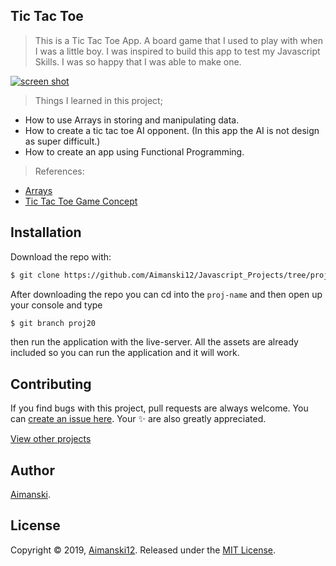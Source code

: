 ## Tic Tac Toe


> This is a Tic Tac Toe App. A board game that I used to play with when I was a little boy. I was inspired to build this app to test my Javascript Skills. I was so happy that I was able to make one. 



<div float="left">
  <a href="https://www.youtube.com/watch?v=f9uBMorXXCg&feature=youtu.be">
    <img src="https://github.com/Aimanski12/proj-resource/blob/master/libs/proj-js20-tictactoe.gif" alt="screen shot">
  </a>
</div>

> Things I learned in this project;
  * How to use Arrays in storing and manipulating data.
  * How to create a tic tac toe AI opponent. (In this app the AI is not design as super difficult.)
  * How to create an app using Functional Programming. 

  > References:
  * [Arrays](https://developer.mozilla.org/en-US/docs/Web/JavaScript/Reference/Global_Objects/Array)
  * [Tic Tac Toe Game Concept](https://en.wikipedia.org/wiki/Tic-tac-toe)

## Installation

Download the repo with:

```bash
$ git clone https://github.com/Aimanski12/Javascript_Projects/tree/proj20 proj-name
```

After downloading the repo you can cd into the `proj-name` and then open up your console and type 

```bash
$ git branch proj20
```

then run the application with the live-server. All the assets are already included so you can run the application and it will work. 

## Contributing

If you find bugs with this project, pull requests are always welcome. You can [create an issue here](https://github.com/Aimanski12/Javascript_Projects/issues/new).
Your :sparkles: are also greatly appreciated.

[View other projects](http://bit.ly/aiman-javascript-projects)

## Author

[Aimanski](http://bit.ly/aiman-profile-github).

## License 

Copyright © 2019, [Aimanski12](http://bit.ly/aiman-profile-github).
Released under the [MIT License](LICENSE).

